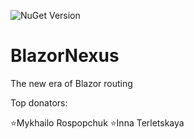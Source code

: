 ![NuGet Version](https://img.shields.io/nuget/vpre/BlazorNexsus.Navigation?style=flat-square&logoColor=%23512BD4&logoSize=auto&link=https%3A%2F%2Fwww.nuget.org%2Fpackages%2FBlazorNexsus.Navigation%2F)

# BlazorNexus
The new era of Blazor routing 

Top donators:

⭐Mykhailo Rospopchuk
⭐Іnna Terletskaya
